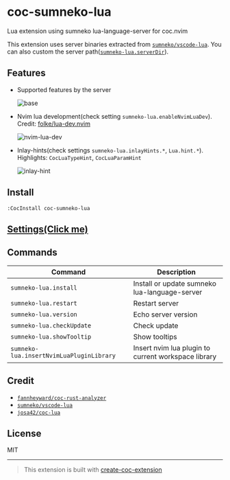 # coc-sumneko-lua

Lua extension using sumneko lua-language-server for coc.nvim

This extension uses server binaries extracted from [`sumneko/vscode-lua`](https://github.com/sumneko/vscode-lua).
You can also custom the server path([`sumneko-lua.serverDir`](https://github.com/xiyaowong/coc-sumneko-lua/blob/main/settings.md#sumneko-luaserverdir)).

## Features

- Supported features by the server

  ![base](https://user-images.githubusercontent.com/47070852/133086083-a5357ca3-ada6-46d9-953f-f86026c137e4.png)

- Nvim lua development(check setting `sumneko-lua.enableNvimLuaDev`). Credit: [folke/lua-dev.nvim](https://github.com/folke/lua-dev.nvim)

  ![nvim-lua-dev](https://user-images.githubusercontent.com/47070852/133085674-2310670d-6129-4aac-86ea-0e475bf09b25.gif)

- Inlay-hints(check settings `sumneko-lua.inlayHints.*`, `Lua.hint.*`). Highlights: `CocLuaTypeHint`, `CocLuaParamHint`

  ![inlay-hint](https://user-images.githubusercontent.com/47070852/154476119-ce01b090-6ae4-42dd-887a-52d14fd5d037.png)

## Install

`:CocInstall coc-sumneko-lua`

## [Settings(Click me)](https://github.com/xiyaowong/coc-sumneko-lua/blob/main/settings.md)

## Commands

| Command                                  | Description                                         |
| ---------------------------------------- | --------------------------------------------------- |
| `sumneko-lua.install`                    | Install or update sumneko lua-language-server       |
| `sumneko-lua.restart`                    | Restart server                                      |
| `sumneko-lua.version`                    | Echo server version                                 |
| `sumneko-lua.checkUpdate`                | Check update                                        |
| `sumneko-lua.showTooltip`                | Show tooltips                                       |
| `sumneko-lua.insertNvimLuaPluginLibrary` | Insert nvim lua plugin to current workspace library |

## Credit

- [`fannheyward/coc-rust-analyzer`](https://github.com/fannheyward/coc-rust-analyzer)
- [`sumneko/vscode-lua`](https://github.com/sumneko/vscode-lua)
- [`josa42/coc-lua`](https://github.com/josa42/coc-lua)

## License

MIT

---

> This extension is built with [create-coc-extension](https://github.com/fannheyward/create-coc-extension)
